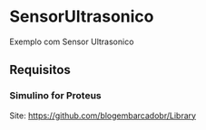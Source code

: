 # SensorUltrasonico
Exemplo com Sensor Ultrasonico


## Requisitos

### Simulino for Proteus
Site: https://github.com/blogembarcadobr/Library